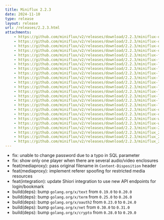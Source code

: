 ```yaml
---
title: Miniflux 2.2.3
date: 2024-11-10
type: release
layout: release
url: /releases/2.2.3.html
attachments:
    - https://github.com/miniflux/v2/releases/download/2.2.3/miniflux-darwin-amd64
    - https://github.com/miniflux/v2/releases/download/2.2.3/miniflux-darwin-amd64.sha256
    - https://github.com/miniflux/v2/releases/download/2.2.3/miniflux-darwin-arm64
    - https://github.com/miniflux/v2/releases/download/2.2.3/miniflux-darwin-arm64.sha256
    - https://github.com/miniflux/v2/releases/download/2.2.3/miniflux-freebsd-amd64
    - https://github.com/miniflux/v2/releases/download/2.2.3/miniflux-freebsd-amd64.sha256
    - https://github.com/miniflux/v2/releases/download/2.2.3/miniflux-linux-amd64
    - https://github.com/miniflux/v2/releases/download/2.2.3/miniflux-linux-amd64.sha256
    - https://github.com/miniflux/v2/releases/download/2.2.3/miniflux-linux-arm64
    - https://github.com/miniflux/v2/releases/download/2.2.3/miniflux-linux-arm64.sha256
    - https://github.com/miniflux/v2/releases/download/2.2.3/miniflux-linux-armv5
    - https://github.com/miniflux/v2/releases/download/2.2.3/miniflux-linux-armv5.sha256
    - https://github.com/miniflux/v2/releases/download/2.2.3/miniflux-linux-armv6
    - https://github.com/miniflux/v2/releases/download/2.2.3/miniflux-linux-armv6.sha256
    - https://github.com/miniflux/v2/releases/download/2.2.3/miniflux-linux-armv7
    - https://github.com/miniflux/v2/releases/download/2.2.3/miniflux-linux-armv7.sha256
    - https://github.com/miniflux/v2/releases/download/2.2.3/miniflux-openbsd-amd64
    - https://github.com/miniflux/v2/releases/download/2.2.3/miniflux-openbsd-amd64.sha256
    - https://github.com/miniflux/v2/releases/download/2.2.3/miniflux-windows-amd64.exe
    - https://github.com/miniflux/v2/releases/download/2.2.3/miniflux-windows-amd64.exe.sha256
    - https://github.com/miniflux/v2/releases/download/2.2.3/miniflux-2.2.3-1.0.x86_64.rpm
    - https://github.com/miniflux/v2/releases/download/2.2.3/miniflux_2.2.3_amd64.deb
    - https://github.com/miniflux/v2/releases/download/2.2.3/miniflux_2.2.3_arm64.deb
    - https://github.com/miniflux/v2/releases/download/2.2.3/miniflux_2.2.3_armhf.deb
---
```


* fix: unable to change password due to a typo in SQL parameter
* fix: show only one player when there are several audio/video enclosures
* feat(mediaproxy): pass original filename in `Content-Disposition` header
* feat(mediaproxy): implement referer spoofing for restricted media resources
* feat(integration): update Shiori integration to use new API endpoints for login/bookmark
* build(deps): bump `golang.org/x/text` from `0.19.0` to `0.20.0`
* build(deps): bump `golang.org/x/term` from `0.25.0` to `0.26.0`
* build(deps): bump `golang.org/x/oauth2` from `0.23.0` to `0.24.0`
* build(deps): bump `golang.org/x/net` from `0.30.0` to `0.31.0`
* build(deps): bump `golang.org/x/crypto` from `0.28.0` to `0.29.0`
